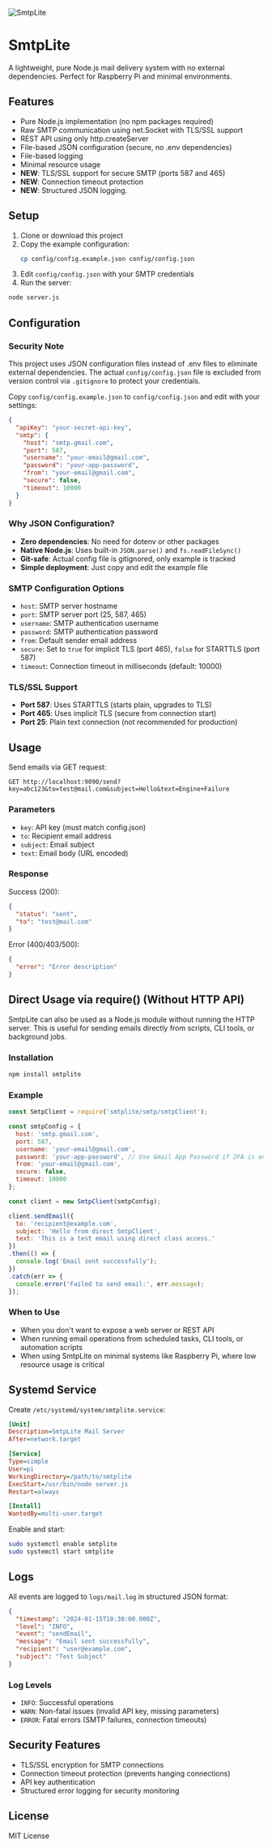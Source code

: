 ![SmtpLite](./assets/smtplite.png)

# SmtpLite

A lightweight, pure Node.js mail delivery system with no external dependencies. Perfect for Raspberry Pi and minimal environments.

## Features

- Pure Node.js implementation (no npm packages required)
- Raw SMTP communication using net.Socket with TLS/SSL support
- REST API using only http.createServer
- File-based JSON configuration (secure, no .env dependencies)
- File-based logging
- Minimal resource usage
- **NEW**: TLS/SSL support for secure SMTP (ports 587 and 465)
- **NEW**: Connection timeout protection
- **NEW**: Structured JSON logging.

## Setup

1. Clone or download this project
2. Copy the example configuration:
   ```bash
   cp config/config.example.json config/config.json
   ```
3. Edit `config/config.json` with your SMTP credentials
4. Run the server:

```bash
node server.js
```

## Configuration

### Security Note
This project uses JSON configuration files instead of .env files to eliminate external dependencies. The actual `config/config.json` file is excluded from version control via `.gitignore` to protect your credentials.

Copy `config/config.example.json` to `config/config.json` and edit with your settings:

```json
{
  "apiKey": "your-secret-api-key",
  "smtp": {
    "host": "smtp.gmail.com",
    "port": 587,
    "username": "your-email@gmail.com",
    "password": "your-app-password",
    "from": "your-email@gmail.com",
    "secure": false,
    "timeout": 10000
  }
}
```

### Why JSON Configuration?
- **Zero dependencies**: No need for dotenv or other packages
- **Native Node.js**: Uses built-in `JSON.parse()` and `fs.readFileSync()`
- **Git-safe**: Actual config file is gitignored, only example is tracked
- **Simple deployment**: Just copy and edit the example file

### SMTP Configuration Options

- `host`: SMTP server hostname
- `port`: SMTP server port (25, 587, 465)
- `username`: SMTP authentication username
- `password`: SMTP authentication password
- `from`: Default sender email address
- `secure`: Set to `true` for implicit TLS (port 465), `false` for STARTTLS (port 587)
- `timeout`: Connection timeout in milliseconds (default: 10000)

### TLS/SSL Support

- **Port 587**: Uses STARTTLS (starts plain, upgrades to TLS)
- **Port 465**: Uses implicit TLS (secure from connection start)
- **Port 25**: Plain text connection (not recommended for production)

## Usage

Send emails via GET request:

```
GET http://localhost:9090/send?key=abc123&to=test@mail.com&subject=Hello&text=Engine+Failure
```

### Parameters

- `key`: API key (must match config.json)
- `to`: Recipient email address
- `subject`: Email subject
- `text`: Email body (URL encoded)

### Response

Success (200):
```json
{
  "status": "sent",
  "to": "test@mail.com"
}
```

Error (400/403/500):
```json
{
  "error": "Error description"
}
```

## Direct Usage via require() (Without HTTP API)

SmtpLite can also be used as a Node.js module without running the HTTP server. This is useful for sending emails directly from scripts, CLI tools, or background jobs.

### Installation
```bash
npm install smtplite
```

### Example
```javascript
const SmtpClient = require('smtplite/smtp/smtpClient');

const smtpConfig = {
  host: 'smtp.gmail.com',
  port: 587,
  username: 'your-email@gmail.com',
  password: 'your-app-password', // Use Gmail App Password if 2FA is enabled
  from: 'your-email@gmail.com',
  secure: false,
  timeout: 10000
};

const client = new SmtpClient(smtpConfig);

client.sendEmail({
  to: 'recipient@example.com',
  subject: 'Hello from direct SmtpClient',
  text: 'This is a test email using direct class access.'
})
.then(() => {
  console.log('Email sent successfully');
})
.catch(err => {
  console.error('Failed to send email:', err.message);
});
```

### When to Use
- When you don't want to expose a web server or REST API
- When running email operations from scheduled tasks, CLI tools, or automation scripts
- When using SmtpLite on minimal systems like Raspberry Pi, where low resource usage is critical

## Systemd Service

Create `/etc/systemd/system/smtplite.service`:

```ini
[Unit]
Description=SmtpLite Mail Server
After=network.target

[Service]
Type=simple
User=pi
WorkingDirectory=/path/to/smtplite
ExecStart=/usr/bin/node server.js
Restart=always

[Install]
WantedBy=multi-user.target
```

Enable and start:
```bash
sudo systemctl enable smtplite
sudo systemctl start smtplite
```

## Logs

All events are logged to `logs/mail.log` in structured JSON format:

```json
{
  "timestamp": "2024-01-15T10:30:00.000Z",
  "level": "INFO",
  "event": "sendEmail",
  "message": "Email sent successfully",
  "recipient": "user@example.com",
  "subject": "Test Subject"
}
```

### Log Levels

- `INFO`: Successful operations
- `WARN`: Non-fatal issues (invalid API key, missing parameters)
- `ERROR`: Fatal errors (SMTP failures, connection timeouts)

## Security Features

- TLS/SSL encryption for SMTP connections
- Connection timeout protection (prevents hanging connections)
- API key authentication
- Structured error logging for security monitoring

## License

MIT License
